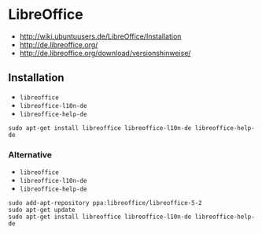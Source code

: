 # LibreOffice

+   <http://wiki.ubuntuusers.de/LibreOffice/Installation>
+   <http://de.libreoffice.org/>
+   <http://de.libreoffice.org/download/versionshinweise/>



## Installation

+   `libreoffice`
+   `libreoffice-l10n-de`
+	`libreoffice-help-de`

<!---->

    sudo apt-get install libreoffice libreoffice-l10n-de libreoffice-help-de



### Alternative

+   `libreoffice`
+   `libreoffice-l10n-de`
+	`libreoffice-help-de`

<!---->

	sudo add-apt-repository ppa:libreoffice/libreoffice-5-2
    sudo apt-get update
    sudo apt-get install libreoffice libreoffice-l10n-de libreoffice-help-de
